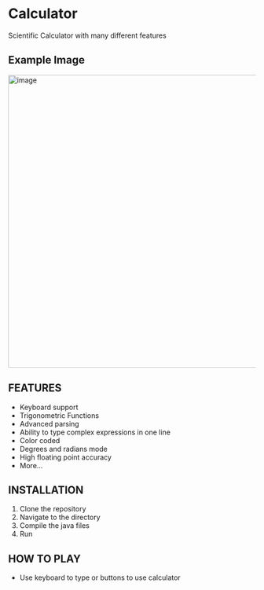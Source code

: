 # Calculator

Scientific Calculator with many different features

## Example Image
<img width="596" alt="image" src="https://github.com/alch19/Calculator/assets/173141163/e1734adf-225d-4521-9a3f-aa6574b58580">

## FEATURES

- Keyboard support
- Trigonometric Functions
- Advanced parsing
- Ability to type complex expressions in one line
- Color coded
- Degrees and radians mode
- High floating point accuracy
- More...

## INSTALLATION

1. Clone the repository
2. Navigate to the directory
3. Compile the java files
4. Run

## HOW TO PLAY

- Use keyboard to type or buttons to use calculator
